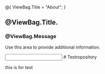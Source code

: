 @{
    ViewBag.Title = "About";
}
<h2>@ViewBag.Title.</h2>
<h3>@ViewBag.Message</h3>

<p>Use this area to provide additional information.</p>
 
<input type="text" id="pasteIt" /> 
<script src="~/Scripts/jquery-1.10.2.min.js"></script>
 
<script>
  
    $(document).on('paste', '#pasteIt', function (e) {        
        e.preventDefault();
        // prevent copying action
        alert(e.originalEvent.clipboardData.getData('Text'));
        var withoutSpaces = e.originalEvent.clipboardData.getData('Text');
        withoutSpaces = withoutSpaces.replace(/\s+/g, '');
        $(this).val(withoutSpaces);
        // you need to use val() not text()
    });
    $(document).on('paste', '#pasteIt', function (e) {
        e.preventDefault();
        // prevent copying action
        alert(e.originalEvent.clipboardData.getData('Text'));
        var withoutSpaces = e.originalEvent.clipboardData.getData('Text');
        withoutSpaces = withoutSpaces.replace(/\s+/g, '');
        $(this).val(withoutSpaces);
        // you need to use val() not text()
    });
</script># Testropository
this is for test
